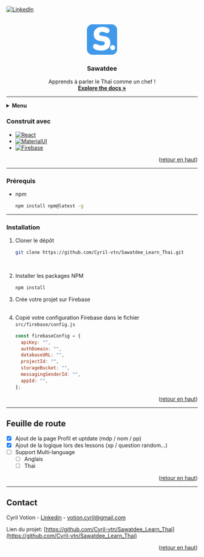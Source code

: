 ﻿<a name="readme-top"></a>

[![LinkedIn][linkedin-shield]][linkedin-url]

<!-- PROJECT LOGO -->
<br />
<div align="center">
  <a href="https://github.com/github_username/repo_name">
    <img src="./src/assets/svg/logoSmall.svg" alt="Logo" width="80" height="80">
  </a>

<h3 align="center">Sawatdee</h3>

  <p align="center">
   Apprends à parler le Thaï comme un chef !
    <br />
    <a href="https://github.com/Cyril-vtn/Sawatdee_Learn_Thai"><strong>Explore the docs »</strong></a>

  </p>
</div>

<hr></hr>
<!-- TABLE OF CONTENTS -->
<details>
  <summary ><strong>Menu</strong></summary>
  <ol>
    <li><a href="#Construit-avec">Construit avec</a></li>
    <li><a href="#Prérequis">Prérequis</a></li>
    <li><a href="#installation">Installation</a></li>  
    <li><a href="#Feuille-de-route">Feuille de route</a></li>
    <li><a href="#contact">Contact</a></li>
  </ol>
</details>

### Construit avec

- [![React][react.js]][react-url]
- [![MaterialUI][mui.io]][mui-url]
- [![Firebase][firebase.com]][firebase-url]

<p align="right">(<a href="#readme-top">retour en haut</a>)</p>
<hr></hr>

### Prérequis

- npm

  ```sh
  npm install npm@latest -g
  ```

<hr></hr>

### Installation

1. Cloner le dépôt

   ```sh
   git clone https://github.com/Cyril-vtn/Sawatdee_Learn_Thai.git
   ```

   <br />

2. Installer les packages NPM

   ```sh
   npm install
   ```

3. Crée votre projet sur Firebase
   <br />
   <br />
4. Copié votre configuration Firebase dans le fichier `src/firebase/config.js`
   ```js
   const firebaseConfig = {
     apiKey: "",
     authDomain: "",
     databaseURL: "",
     projectId: "",
     storageBucket: "",
     messagingSenderId: "",
     appId: "",
   };
   ```

<p align="right">(<a href="#readme-top">retour en haut</a>)</p>
<hr></hr>

## Feuille de route

- [X] Ajout de la page Profil et uptdate (mdp / nom / pp)
- [X] Ajout de la logique lors des lessons (xp / question random...)
- [ ] Support Multi-language
  - [ ] Anglais
  - [ ] Thai

<p align="right">(<a href="#readme-top">retour en haut</a>)</p>

<hr></hr>

## Contact

Cyril Votion - [Linkedin](https://www.linkedin.com/in/cyril-votion-8b1080167/) - votion.cyril@gmail.com

Lien du projet: [https://github.com/Cyril-vtn/Sawatdee_Learn_Thai](https://github.com/Cyril-vtn/Sawatdee_Learn_Thai)

<p align="right">(<a href="#readme-top">retour en haut</a>)</p>

<!-- MARKDOWN LINKS & IMAGES -->
<!-- https://www.markdownguide.org/basic-syntax/#reference-style-links -->

[linkedin-shield]: https://img.shields.io/badge/-LinkedIn-black.svg?style=for-the-badge&logo=linkedin&colorB=555
[linkedin-url]: https://www.linkedin.com/in/cyril-votion-8b1080167/
[react.js]: https://img.shields.io/badge/React-20232A?style=for-the-badge&logo=react&logoColor=61DAFB
[react-url]: https://reactjs.org/
[mui.io]: https://img.shields.io/badge/MUI-007FFF?style=for-the-badge&logo=MUI&logoColor=white
[mui-url]: https://mui.com/material-ui/
[firebase.com]: https://img.shields.io/badge/Firebase-FFCA28?style=for-the-badge&logo=Firebase&logoColor=white
[firebase-url]: https://firebase.google.com/
